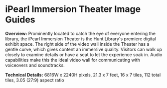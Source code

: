 # iPearl Immersion Theater Image Guides
**Overview:** Prominently located to catch the eye of everyone entering the library, the iPearl Immersion Theater is the Hunt Library's premiere digital exhibit space. The right side of the video wall inside the Theater has a gentle curve, which gives content an immersive quality. Visitors can walk up closely to examine details or have a seat to let the experience soak in. Audio capabilities make this the ideal video wall for communicating with voiceovers and soundtracks.

**Technical Details:** 6816W x 2240H pixels, 21.3 x 7 feet, 16 x 7 tiles, 112 total tiles, 3.05 (27:9) aspect ratio